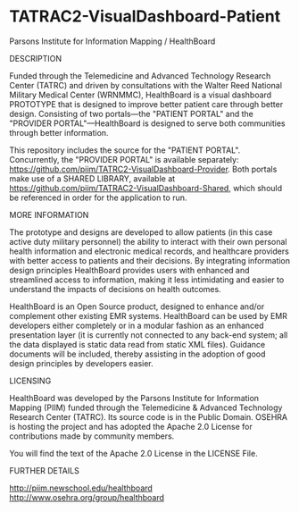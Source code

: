 TATRAC2-VisualDashboard-Patient
===============================
Parsons Institute for Information Mapping / HealthBoard

DESCRIPTION

Funded through the Telemedicine and Advanced Technology Research Center (TATRC) and driven by consultations with the Walter Reed National Military Medical Center (WRNMMC), HealthBoard is a visual dashboard PROTOTYPE that is designed to improve better patient care through better design. Consisting of two portals—the "PATIENT PORTAL" and the "PROVIDER PORTAL"—HealthBoard is designed to serve both communities through better information.

This repository includes the source for the "PATIENT PORTAL". Concurrently, the "PROVIDER PORTAL" is available separately: https://github.com/piim/TATRC2-VisualDashboard-Provider. Both portals make use of a SHARED LIBRARY, available at https://github.com/piim/TATRAC2-VisualDashboard-Shared, which should be referenced in order for the application to run.


MORE INFORMATION

The prototype and designs are developed to allow patients (in this case active duty military personnel) the ability to interact with their own personal health information and electronic medical records, and healthcare providers with better access to patients and their decisions. By integrating information design principles HealthBoard provides users with enhanced and streamlined access to information, making it less intimidating and easier to understand the impacts of decisions on health outcomes.

HealthBoard is an Open Source product, designed to enhance and/or complement other existing EMR systems. HealthBoard can be used by EMR developers either completely or in a modular fashion as an enhanced presentation layer (it is currently not connected to any back-end system; all the data displayed is static data read from static XML files). Guidance documents will be included, thereby assisting in the adoption of good design principles by developers easier.


LICENSING

HealthBoard was developed by the Parsons Institute for Information Mapping (PIIM) funded through the Telemedicine & Advanced Technology Research Center (TATRC). Its source code is in the Public Domain. OSEHRA is hosting the project and has adopted the Apache 2.0 License for contributions made by community members.

You will find the text of the Apache 2.0 License in the LICENSE File.


FURTHER DETAILS

http://piim.newschool.edu/healthboard
http://www.osehra.org/group/healthboard
